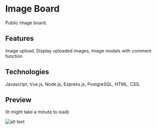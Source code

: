 # Image Board
Public image board.

## Features
Image upload, Display uploaded images, Image modals with comment function

## Technologies
Javascript, Vue.js, Node.js, Express.js, PostgreSQL, HTML, CSS.

## Preview
(It might take a minute to load)

![alt text](https://pli.io/YZ3IW.gif)
